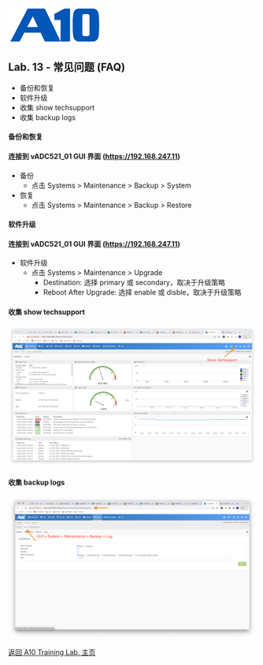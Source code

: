 ![](/Images/A10-NewLogos-Blue-NoReg-RGB-50.png)

## Lab. 13 - 常见问题 (FAQ)
 - 备份和恢复
 - 软件升级
 - 收集 show techsupport
 - 收集 backup logs

#### 备份和恢复
#### 连接到 vADC521_01 GUI 界面 (https://192.168.247.11)
  + 备份
    + 点击 Systems > Maintenance > Backup > System
  + 恢复 
    + 点击 Systems > Maintenance > Backup > Restore

#### 软件升级
#### 连接到 vADC521_01 GUI 界面 (https://192.168.247.11)
  + 软件升级
    + 点击 Systems > Maintenance > Upgrade
      + Destination: 选择 primary 或 secondary，取决于升级策略
      + Reboot After Upgrade: 选择 enable 或 disble，取决于升级策略

#### 收集 show techsupport
![收集 show techsupport](/Images/ShowTech.png)

#### 收集 backup logs
![收集 backup logs](/Images/BackupLog.png)

[返回 A10 Training Lab. 主页](https://github.com/borissiu/A10_Training_Lab)